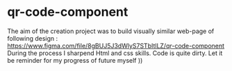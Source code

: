 # qr-code-component
The aim of the creation project was to build visually similar web-page of following design : https://www.figma.com/file/8gBUJ5J3dWlyS7STbItlLZ/qr-code-component During the process I sharpend Html and css skills. Code is quite dirty. Let it be reminder for my progress of future myself ))
